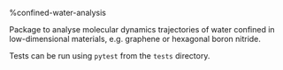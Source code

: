 %confined-water-analysis

Package to analyse molecular dynamics trajectories of water confined in low-dimensional materials, e.g. graphene or hexagonal boron nitride. 

Tests can be run using `pytest` from the `tests` directory.
